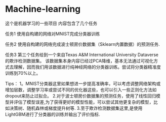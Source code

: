 # Machine-learning
这个是机器学习的一些项目
内容包含了几个任务

任务1
使用自构建的网络对MNIST完成分类器训练

任务2
使用自构建的网络完成波士顿房价数据集（Sklearn内置数据）的预测任务.

任务3
第三个任务给到一个来自Texas A&M International University Dataverse的欺诈检测数据集。
该数据集本身内容已经过PCA降维，基本无法通过可视化方式去理解，因而我们用该数据进行纯神经网络的分类器训练。尝试将分类器精准度训练到70%以上。

Tips：
1。MNIST分类器这里如果想进一步提高准确率，可以考虑调整网络架构或增加层数，调整学习率或尝试不同的优化器这些，也可以引入一些正则化方法如dropout来防止过拟合。
2.对于波士顿房价数据集的预测任务，使用了线性回归模型并评估了模型误差,为了获得更好的模型性能，可以尝试其他更复杂的模型，比如决策树、随机森林或梯度提升树等.
3.至于欺诈检测数据集这里,是使用LightGBM进行了分类器的训练并输出了评价指标.
